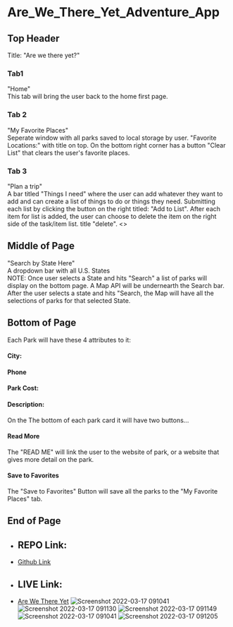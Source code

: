# Are_We_There_Yet_Adventure_App

## Top Header
Title: "Are we there yet?"
  
### Tab1
"Home"</br>
This tab will bring the user back to the home first page.
  
### Tab 2
"My Favorite Places"</br>
Seperate window with all parks saved to local storage by user. "Favorite Locations:" with title on top. On the bottom right corner has a button "Clear List" that clears the user's favorite places.

### Tab 3

"Plan a trip"</br>
A bar titled "Things I need" where the user can add whatever they want to add and can create a list of things to do or things they need. Submitting each list by clicking the button on the right titled: "Add to List". After each item for list is added, the user can choose to delete the item on the right side of the task/item list. title "delete".
  <<End of Header>>

## Middle of Page
"Search by State Here"</br>
A dropdown bar with all U.S. States</br>
NOTE: Once user selects a State and hits "Search" a list of parks will display on the bottom page.
A Map API will be undernearth the Search bar. After the user selects a state and hits "Search, the Map will have all the selections of parks for that selected State.
  
## Bottom of Page
Each Park will have these 4 attributes to it:</br>
#### City:
#### Phone
#### Park Cost:
#### Description:
On the The bottom of each park card it will have two buttons...
#### Read More
The "READ ME" will link the user to the website of park, or a website that gives more detail on the park.
#### Save to Favorites
The "Save to Favorites" Button will save all the parks to the "My Favorite Places" tab.
## End of Page
- ## REPO Link:
- [Github Link](https://github.com/xnd0/Are_We_There_Yet_Adventure_App/)
- ## LIVE Link:</br>
- [Are We There Yet](https://xnd0.github.io/Are_We_There_Yet_Adventure_App/)
![Screenshot 2022-03-17 091041](https://user-images.githubusercontent.com/99533951/158845268-854e94e9-365e-4f99-bee2-2eb8e7b44445.png)
![Screenshot 2022-03-17 091130](https://user-images.githubusercontent.com/99533951/158845302-590f7d06-cf85-4f4e-80e8-bd998da351db.png)
![Screenshot 2022-03-17 091149](https://user-images.githubusercontent.com/99533951/158845383-808fec55-20b7-4dd5-9fb1-baf7201e2e31.png)
![Screenshot 2022-03-17 091041](https://user-images.githubusercontent.com/99533951/158845405-6bf90423-dfa4-41ee-a6d6-7d403c9611de.png)
![Screenshot 2022-03-17 091205](https://user-images.githubusercontent.com/99533951/158845442-1eb9ef1a-7674-4528-8f94-96f4d51e6069.png)




